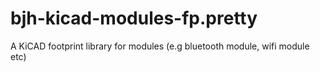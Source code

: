 # bjh-kicad-modules-fp.pretty
A KiCAD footprint library for modules (e.g bluetooth module, wifi module etc)
